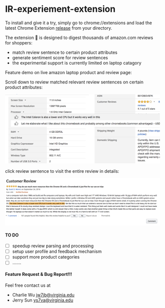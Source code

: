 # IR-experiement-extension

To install and give it a try, simply go to chrome://extensions and load the latest Chrome Extension [release](https://github.com/Charleo85/IR-experiement-extension/releases) from your directory.

The extension 🤖 is designed to digest thousands of amazon.com reviews for shoppers:

- match review sentence to certain product attributes
- generate sentiment score for review sentences
- the experimental support is currently limited on laptop catagory

Feature demo on live amazon laptop product and review page:

Scroll down to review matched relevant review sentences on certain product attributes:

![On Product  Page](./img/product_page.png)

click review sentence to visit the entire review in details:

![On Review Page](./img/review_page.png)


#### TO DO
- [ ] speedup review parsing and processing
- [ ] setup user profile and feedback mechanism
- [ ] support more product categories
- [ ] .......

#### Feature Request & Bug Report!!!

Feel free contact us at

- Charlie Wu jw7jb@virginia.edu
- Jerry Sun ys7va@virginia.edu




